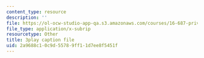 ```yaml
---
content_type: resource
description: ''
file: https://ol-ocw-studio-app-qa.s3.amazonaws.com/courses/16-687-private-pilot-ground-school-january-iap-2019/2a9688c10c9d55789ff11d7ee8f5451f_RSuztJUlgOM.vtt
file_type: application/x-subrip
resourcetype: Other
title: 3play caption file
uid: 2a9688c1-0c9d-5578-9ff1-1d7ee8f5451f
---
```


